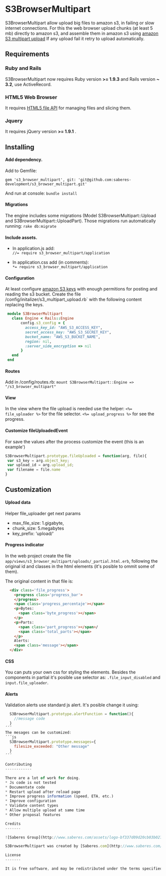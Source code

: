 S3BrowserMultipart
=========
S3BrowserMultipart allow upload big files to amazon s3, in failing or slow internet connections. 
For this the web browser upload chunks (at least 5 mb) directly to amazon s3, and assemble them in amazon s3 using  [amazon S3 multipart upload](http://docs.aws.amazon.com/AmazonS3/latest/dev/mpuoverview.html)
If any upload fail it retry to upload automatically.

Requirements
------------

### Ruby and Rails
S3BrowserMultipart now requires Ruby version **>= 1.9.3** and Rails version **~ 3.2**, use ActiveRecord.

### HTML5 Web Browser
It requires [HTML5 file API](http://en.wikipedia.org/wiki/HTML5_File_API) for managing files and slicing them.

### Jquery
It requires jQuery version **>= 1.9.1** . 

Installing
------------

#### Add dependency.
Add to Gemfile: 

`gem 's3_browser_multipart', git: 'git@github.com:saberes-development/s3_browser_multipart.git'`

And run at console: 
`bundle install ` 

#### Migrations
The engine includes some migrations (Model S3BrowserMultipart::Upload and S3BrowserMultipart::UploadPart). Those migrations run automatically running: 
`rake db:migrate`

#### Include assets.

* In application.js add:  
 `//= require s3_browser_multipart/application`

* In application.css add (in comments):  
  `*= require s3_browser_multipart/application` 

#### Configuration
 At least configure [amazon S3 keys](http://docs.aws.amazon.com/AWSSimpleQueueService/latest/SQSGettingStartedGuide/AWSCredentials.html) with enough permitions for posting and reading the s3 bucket.
 Create the file /config/initalizer/s3_multipart_upload.rb` with the following content replacing the keys.

 ```ruby
  module S3BrowserMultipart
    class Engine < Rails::Engine
        config.s3_config = {
          access_key_id: "AWS_S3_ACCESS_KEY", 
          secret_access_key: "AWS_S3_SECRET_KEY", 
          bucket_name: "AWS_S3_BUCKET_NAME", 
          region: nil, 
          :server_side_encryption => nil
        } 
    end
  end
 ```
#### Routes
Add in /config/routes.rb: 
`mount S3BrowserMultipart::Engine => "/s3_browser_multipart"`

#### View
 In the view where the file upload is needed use the helper:
 `<%= file_uploader %>` for the file selector.
 `<%= upload_progress %>` for see the progress.

#### Customize fileUploadedEvent
For save the values after the process customize the event (this is an example')

 ```js
S3BrowserMultipart.prototype.fileUploaded = function(arg, file){
  var s3_key = arg.object_key;
  var upload_id = arg.upload_id;
  var filename = file.name
}
 ```
Customization
-------------

#### Upload data
Helper file_uploader get next params
  * max_file_size: 1.gigabyte, 
  * chunk_size: 5.megabytes
  * key_prefix: 'upload/'

#### Progress indicator

In the web project create the file `app/views/s3_browser_multipart/uploads/_partial.html.erb`, following the original id and classes in the html elements (it's posible to ommit some of them).

The original content in that file is: 
```html
  <div class='file_progress'>
    <progress class='progress_bar'>
    </progress>
    <span class='progress_percentaje'></span>
    <p>Bytes:
      <span class='byte_progress'></span>
    </p>
    <p>Parts: 
      <span class='part_progress'></span>/
      <span class='total_parts'></span>
    </p>
    Alerts:
    <span class='message'></span>
  </div>
```

#### CSS
You can puts your own css for styling the elements. Besides the components in partial it's posible use selector as: `.file_input_disabled` and `input.file_uploader`.

#### Alerts
Validation alerts use standard js alert. 
It's posible change it using: 
```js
  S3BrowserMultipart.prototype.alertFunction = function(){
    //message code
  }
´´´
The mesages can be customized: 
´´´js
  S3BrowserMultipart.prototype.messages={
    filesize_exceeded: "Other message"
  }
´´´

Contributing
------------

There are a lot of work for doing.
* Js code is not tested
* Documentate code
* Restart upload after reload page
* Improve progress information (speed, ETA, etc.)
* Improve configuration
* Validate content types
* Allow multiple upload at same time
* Other proposal features

Credits
-------

![Saberes Group](http://www.saberes.com/assets/logo-bf337d09d20cb03b027db6847d812534.png)

S3BrowserMultipart was created by [Saberes.com](http://www.saberes.com/) and other contributors

License
-------

It is free software, and may be redistributed under the terms specified in the MIT-LICENSE file, remember to acknowledge the creators.
